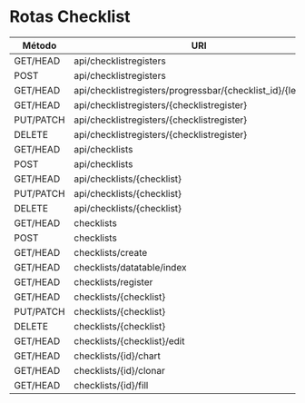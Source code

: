 # Rotas Checklist

| Método    | URI                                                          | Nome                               | Controller/Ação                             |
| --------- | ------------------------------------------------------------ | ---------------------------------- | ------------------------------------------- |
| GET/HEAD  | api/checklistregisters                                       | checklistregisters.index           | Api\ChecklistRegisterController@index       |
| POST      | api/checklistregisters                                       | checklistregisters.store           | Api\ChecklistRegisterController@store       |
| GET/HEAD  | api/checklistregisters/progressbar/{checklist_id}/{level_id} | api.checklistregisters.progressbar | Api\ChecklistRegisterController@progressbar |
| GET/HEAD  | api/checklistregisters/{checklistregister}                   | checklistregisters.show            | Api\ChecklistRegisterController@show        |
| PUT/PATCH | api/checklistregisters/{checklistregister}                   | checklistregisters.update          | Api\ChecklistRegisterController@update      |
| DELETE    | api/checklistregisters/{checklistregister}                   | checklistregisters.destroy         | Api\ChecklistRegisterController@destroy     |
| GET/HEAD  | api/checklists                                               | checklists.index                   | Api\ChecklistController@index               |
| POST      | api/checklists                                               | checklists.store                   | Api\ChecklistController@store               |
| GET/HEAD  | api/checklists/{checklist}                                   | checklists.show                    | Api\ChecklistController@show                |
| PUT/PATCH | api/checklists/{checklist}                                   | checklists.update                  | Api\ChecklistController@update              |
| DELETE    | api/checklists/{checklist}                                   | checklists.destroy                 | Api\ChecklistController@destroy             |
| GET/HEAD  | checklists                                                   | checklists.index                   | ChecklistController@index                   |
| POST      | checklists                                                   | checklists.store                   | ChecklistController@store                   |
| GET/HEAD  | checklists/create                                            | checklists.create                  | ChecklistController@create                  |
| GET/HEAD  | checklists/datatable/index                                   | checklists.index_data              | ChecklistController@index_data              |
| GET/HEAD  | checklists/register                                          | checklists.register                | ChecklistController@register                |
| GET/HEAD  | checklists/{checklist}                                       | checklists.show                    | ChecklistController@show                    |
| PUT/PATCH | checklists/{checklist}                                       | checklists.update                  | ChecklistController@update                  |
| DELETE    | checklists/{checklist}                                       | checklists.destroy                 | ChecklistController@destroy                 |
| GET/HEAD  | checklists/{checklist}/edit                                  | checklists.edit                    | ChecklistController@edit                    |
| GET/HEAD  | checklists/{id}/chart                                        | checklists.chart                   | ChecklistController@chart                   |
| GET/HEAD  | checklists/{id}/clonar                                       | checklists.clonar                  | ChecklistController@clonarChecklist         |
| GET/HEAD  | checklists/{id}/fill                                         | checklists.fill                    | ChecklistController@fill                    |
